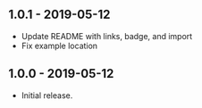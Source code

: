 ## 1.0.1 - 2019-05-12

* Update README with links, badge, and import
* Fix example location

## 1.0.0 - 2019-05-12

* Initial release.

